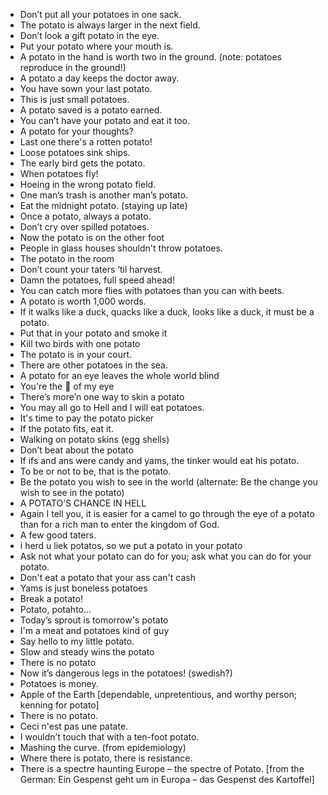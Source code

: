 - Don’t put all your potatoes in one sack.
- The potato is always larger in the next field.
- Don’t look a gift potato in the eye.
- Put your potato where your mouth is.
- A potato in the hand is worth two in the ground. (note: potatoes reproduce in the ground!)
- A potato a day keeps the doctor away.
- You have sown your last potato.
- This is just small potatoes.
- A potato saved is a potato earned.
- You can’t have your potato and eat it too.
- A potato for your thoughts?
- Last one there's a rotten potato!
- Loose potatoes sink ships.
- The early bird gets the potato.
- When potatoes fly!
- Hoeing in the wrong potato field.
- One man’s trash is another man’s potato.
- Eat the midnight potato. (staying up late)
- Once a potato, always a potato.
- Don’t cry over spilled potatoes.
- Now the potato is on the other foot
- People in glass houses shouldn't throw potatoes.
- The potato in the room
- Don’t count your taters ‘til harvest.
- Damn the potatoes, full speed ahead!
- You can catch more flies with potatoes than you can with beets.
- A potato is worth 1,000 words.
- If it walks like a duck, quacks like a duck, looks like a duck, it must be a potato.
- Put that in your potato and smoke it
- Kill two birds with one potato
- The potato is in your court.
- There are other potatoes in the sea.
- A potato for an eye leaves the whole world blind
- You're the 🥔 of my eye
- There’s more’n one way to skin a potato
- You may all go to Hell and I will eat potatoes.
- It's time to pay the potato picker
- If the potato fits, eat it.
- Walking on potato skins (egg shells)
- Don’t beat about the potato
- If ifs and ans were candy and yams, the tinker would eat his potato.
- To be or not to be, that is the potato.
- Be the potato you wish to see in the world (alternate: Be the change you wish to see in the potato)
- A POTATO’S CHANCE IN HELL
- Again I tell you, it is easier for a camel to go through the eye of a potato than for a rich man to enter the kingdom of God.
- A few good taters.
- i herd u liek potatos, so we put a potato in your potato
- Ask not what your potato can do for you; ask what you can do for your potato.
- Don't eat a potato that your ass can't cash
- Yams is just boneless potatoes
- Break a potato!
- Potato, potahto...
- Today’s sprout is tomorrow's potato
- I'm a meat and potatoes kind of guy
- Say hello to my little potato.
- Slow and steady wins the potato
- There is no potato
- Now it’s dangerous legs in the potatoes! (swedish?)
- Potatoes is money.
- Apple of the Earth [dependable, unpretentious, and worthy person; kenning for potato]
- There is no potato.
- Ceci n'est pas une patate.
- I wouldn’t touch that with a ten-foot potato.
- Mashing the curve. (from epidemiology)
- Where there is potato, there is resistance.
- There is a spectre haunting Europe – the spectre of Potato. [from the German: Ein Gespenst geht um in Europa – das Gespenst des Kartoffel]

